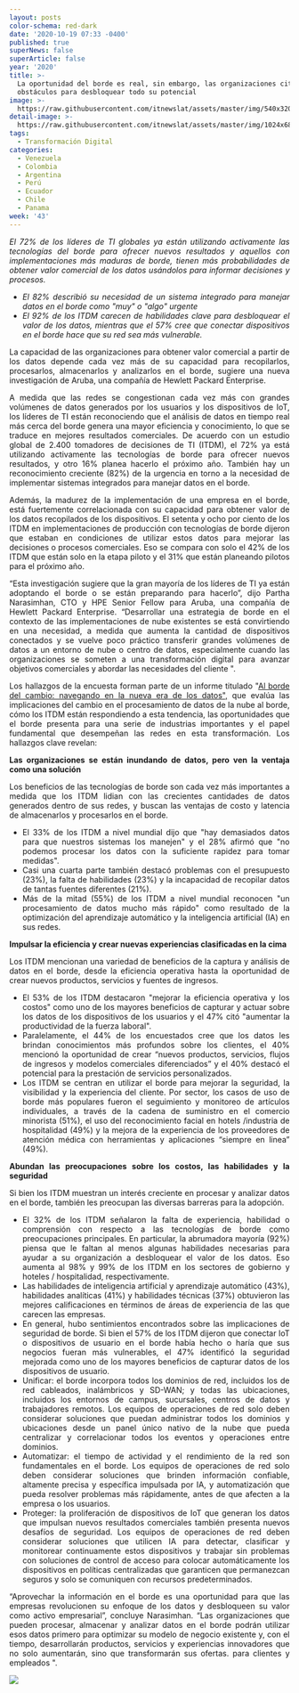 ```yaml
---
layout: posts
color-schema: red-dark
date: '2020-10-19 07:33 -0400'
published: true
superNews: false
superArticle: false
year: '2020'
title: >-
  La oportunidad del borde es real, sin embargo, las organizaciones citan
  obstáculos para desbloquear todo su potencial
image: >-
  https://raw.githubusercontent.com/itnewslat/assets/master/img/540x320/Computacion-de-Borde-p.jpg
detail-image: >-
  https://raw.githubusercontent.com/itnewslat/assets/master/img/1024x680/Computacion-de-Borde-g.jpg
tags:
  - Transformación Digital
categories:
  - Venezuela
  - Colombia
  - Argentina
  - Perú
  - Ecuador
  - Chile
  - Panama
week: '43'
---
```

<p style="text-align: justify;"><em> </em><em>El 72% de los líderes de TI globales ya están utilizando activamente las tecnologías del borde para ofrecer nuevos resultados y aquellos con implementaciones más maduras de borde, tienen más probabilidades de obtener valor comercial de los datos usándolos para informar decisiones y procesos.</em></p>

<ul style="text-align: justify;">
	<li><em>El 82% describió su necesidad de un sistema integrado para manejar datos en el borde como "muy" o "algo" urgente</em></li>
	<li><em>El 92% de los ITDM carecen de habilidades clave para desbloquear el valor de los datos, mientras que el 57% cree que conectar dispositivos en el borde hace que su red sea más vulnerable.</em></li>
</ul>
<p style="text-align: justify;">La capacidad de las organizaciones para obtener valor comercial a partir de los datos depende cada vez más de su capacidad para recopilarlos, procesarlos, almacenarlos y analizarlos en el borde, sugiere una nueva investigación de Aruba, una compañía de Hewlett Packard Enterprise.</p>
<p style="text-align: justify;">A medida que las redes se congestionan cada vez más con grandes volúmenes de datos generados por los usuarios y los dispositivos de IoT, los líderes de TI están reconociendo que el análisis de datos en tiempo real más cerca del borde genera una mayor eficiencia y conocimiento, lo que se traduce en mejores resultados comerciales. De acuerdo con un estudio global de 2.400 tomadores de decisiones de TI (ITDM), el 72% ya está utilizando activamente las tecnologías de borde para ofrecer nuevos resultados, y otro 16% planea hacerlo el próximo año. También hay un reconocimiento creciente (82%) de la urgencia en torno a la necesidad de implementar sistemas integrados para manejar datos en el borde.</p>
<p style="text-align: justify;">Además, la madurez de la implementación de una empresa en el borde, está fuertemente correlacionada con su capacidad para obtener valor de los datos recopilados de los dispositivos. El setenta y ocho por ciento de los ITDM en implementaciones de producción con tecnologías de borde dijeron que estaban en condiciones de utilizar estos datos para mejorar las decisiones o procesos comerciales. Eso se compara con solo el 42% de los ITDM que están solo en la etapa piloto y el 31% que están planeando pilotos para el próximo año.</p>
<p style="text-align: justify;"> “Esta investigación sugiere que la gran mayoría de los líderes de TI ya están adoptando el borde o se están preparando para hacerlo”, dijo Partha Narasimhan, CTO y HPE Senior Fellow para Aruba, una compañía de Hewlett Packard Enterprise. “Desarrollar una estrategia de borde en el contexto de las implementaciones de nube existentes se está convirtiendo en una necesidad, a medida que aumenta la cantidad de dispositivos conectados y se vuelve poco práctico transferir grandes volúmenes de datos a un entorno de nube o centro de datos, especialmente cuando las organizaciones se someten a una transformación digital para avanzar objetivos comerciales y abordar las necesidades del cliente ".</p>
<p style="text-align: justify;">Los hallazgos de la encuesta forman parte de un informe titulado "<a href="https://connect.arubanetworks.com/Edge-Survey-Report">Al borde del cambio: navegando en la nueva era de los datos",</a> que evalúa las implicaciones del cambio en el procesamiento de datos de la nube al borde, cómo los ITDM están respondiendo a esta tendencia, las oportunidades que el borde  presenta para una serie de industrias importantes y el papel fundamental que desempeñan las redes en esta transformación. Los hallazgos clave revelan:</p>
<p style="text-align: justify;"><strong>Las organizaciones se están inundando de datos, pero ven la ventaja como una solución</strong></p>
<p style="text-align: justify;">Los beneficios de las tecnologías de borde son cada vez más importantes a medida que los ITDM lidian con las crecientes cantidades de datos generados dentro de sus redes, y buscan las ventajas de costo y latencia de almacenarlos y procesarlos en el borde.</p>

<ul style="text-align: justify;">
	<li>El 33% de los ITDM a nivel mundial dijo que "hay demasiados datos para que nuestros sistemas los manejen" y el 28% afirmó que "no podemos procesar los datos con la suficiente rapidez para tomar medidas".</li>
	<li>Casi una cuarta parte también destacó problemas con el presupuesto (23%), la falta de habilidades (23%) y la incapacidad de recopilar datos de tantas fuentes diferentes (21%).</li>
	<li>Más de la mitad (55%) de los ITDM a nivel mundial reconocen "un procesamiento de datos mucho más rápido" como resultado de la optimización del aprendizaje automático y la inteligencia artificial (IA) en sus redes.</li>
</ul>
<p style="text-align: justify;"><strong>Impulsar la eficiencia y crear nuevas experiencias clasificadas en la cima</strong></p>
<p style="text-align: justify;">Los ITDM mencionan una variedad de beneficios de la captura y análisis de datos en el borde, desde la eficiencia operativa hasta la oportunidad de crear nuevos productos, servicios y fuentes de ingresos.</p>

<ul style="text-align: justify;">
	<li>El 53% de los ITDM destacaron "mejorar la eficiencia operativa y los costos" como uno de los mayores beneficios de capturar y actuar sobre los datos de los dispositivos de los usuarios y el 47% citó "aumentar la productividad de la fuerza laboral".</li>
	<li>Paralelamente, el 44% de los encuestados cree que los datos les brindan conocimientos más profundos sobre los clientes, el 40% mencionó la oportunidad de crear “nuevos productos, servicios, flujos de ingresos y modelos comerciales diferenciados” y el 40% destacó el potencial para la prestación de servicios personalizados.</li>
	<li>Los ITDM se centran en utilizar el borde para mejorar la seguridad, la visibilidad y la experiencia del cliente. Por sector, los casos de uso de borde más populares fueron el seguimiento y monitoreo de artículos individuales, a través de la cadena de suministro en el comercio minorista (51%), el uso del reconocimiento facial en hotels /industria de hospitalidad (49%) y la mejora de la experiencia de los proveedores de atención médica con herramientas y aplicaciones “siempre en linea” (49%).</li>
</ul>
<p style="text-align: justify;"><strong>Abundan las preocupaciones sobre los costos, las habilidades y la seguridad</strong></p>
<p style="text-align: justify;">Si bien los ITDM muestran un interés creciente en procesar y analizar datos en el borde, también les preocupan las diversas barreras para la adopción.</p>

<ul style="text-align: justify;">
	<li>El 32% de los ITDM señalaron la falta de experiencia, habilidad o comprensión con respecto a las tecnologías de borde como preocupaciones principales. En particular, la abrumadora mayoría (92%) piensa que le faltan al menos algunas habilidades necesarias para ayudar a su organización a desbloquear el valor de los datos. Eso aumenta al 98% y 99% de los ITDM en los sectores de gobierno y hoteles / hospitalidad, respectivamente.</li>
	<li>Las habilidades de inteligencia artificial y aprendizaje automático (43%), habilidades analíticas (41%) y habilidades técnicas (37%) obtuvieron las mejores calificaciones en términos de áreas de experiencia de las que carecen las empresas.</li>
	<li>En general, hubo sentimientos encontrados sobre las implicaciones de seguridad de borde. Si bien el 57% de los ITDM dijeron que conectar IoT o dispositivos de usuario en el borde había hecho o haría que sus negocios fueran más vulnerables, el 47% identificó la seguridad mejorada como uno de los mayores beneficios de capturar datos de los dispositivos de usuario.</li>
	<li>Unificar: el borde incorpora todos los dominios de red, incluidos los de red cableados, inalámbricos y SD-WAN; y todas las ubicaciones, incluidos los entornos de campus, sucursales, centros de datos y trabajadores remotos. Los equipos de operaciones de red solo deben considerar soluciones que puedan administrar todos los dominios y ubicaciones desde un panel único nativo de la nube que pueda centralizar y correlacionar todos los eventos y operaciones entre dominios.</li>
	<li>Automatizar: el tiempo de actividad y el rendimiento de la red son fundamentales en el borde. Los equipos de operaciones de red solo deben considerar soluciones que brinden información confiable, altamente precisa y específica impulsada por IA, y automatización que pueda resolver problemas más rápidamente, antes de que afecten a la empresa o los usuarios.</li>
	<li>Proteger: la proliferación de dispositivos de IoT que generan los datos que impulsan nuevos resultados comerciales también presenta nuevos desafíos de seguridad. Los equipos de operaciones de red deben considerar soluciones que utilicen IA para detectar, clasificar y monitorear continuamente estos dispositivos y trabajar sin problemas con soluciones de control de acceso para colocar automáticamente los dispositivos en políticas centralizadas que garanticen que permanezcan seguros y solo se comuniquen con recursos predeterminados.</li>
</ul>
<p style="text-align: justify;"> “Aprovechar la información en el borde es una oportunidad para que las empresas revolucionen su enfoque de los datos y desbloqueen su valor como activo empresarial”, concluye Narasimhan. “Las organizaciones que pueden procesar, almacenar y analizar datos en el borde podrán utilizar esos datos primero para optimizar su modelo de negocio existente y, con el tiempo, desarrollarán productos, servicios y experiencias innovadores que no solo aumentarán, sino que transformarán sus ofertas. para clientes y empleados ".</p>
<img src="https://tracker.metricool.com/c3po.jpg?hash=56f88a41e39ab42c063cc51676587a04"/>